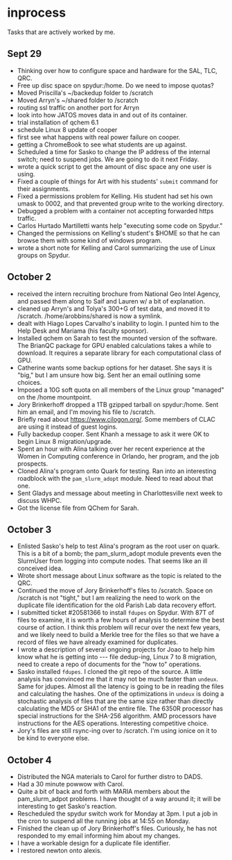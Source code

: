 # inprocess
Tasks that are actively worked by me.

## Sept 29
- Thinking over how to configure space and hardware for the SAL, TLC, QRC.
- Free up disc space on spydur:/home. Do we need to impose quotas?
- Moved Priscilla's ~/backedup folder to /scratch
- Moved Arryn's ~/shared folder to /scratch
- routing ssl traffic on another port for Arryn
- look into how JATOS moves data in and out of its container.
- trial installation of qchem 6.1
- schedule Linux 8 update of cooper
- first see what happens with real power failure on cooper.
- getting a ChromeBook to see what students are up against.
- Scheduled a time for Sasko to change the IP address of the internal switch; need to suspend jobs. We are going to do it next Friday.
- wrote a quick script to get the amount of disc space any one user is using.
- Fixed a couple of things for Art with his students' `submit` command for their assignments.
- Fixed a permissions problem for Kelling. His student had set his own umask to 0002, and that prevented group write to the working directory.
- Debugged a problem with a container not accepting forwarded https traffic.
- Carlos Hurtado Martilletti wants help "executing some code on Spydur."
- Changed the permissions on Kelling's student's $HOME so that he can browse them with some kind of windows program.
- wrote a short note for Kelling and Carol summarizing the use of Linux groups on Spydur.

## October 2
- received the intern recruiting brochure from National Geo Intel Agency, and passed them along to Saif and Lauren w/ a bit of explanation.
- cleaned up Arryn's and Tolya's 300+G of test data, and moved it to /scratch. /home/arobbins/shared is now a symlink.
- dealt with Hiago Lopes Carvalho's inability to login. I punted him to the Help Desk and Mariama (his faculty sponsor).
- Installed qchem on Sarah to test the mounted version of the software. The BrianQC package for GPU enabled calculations takes a while to download. It requires a separate library for each computational class of GPU.
- Catherine wants some backup options for her dataset. She says it is "big," but I am unsure how big. Sent her an email outlining some choices.
- Imposed a 10G soft quota on all members of the Linux group "managed" on the /home mountpoint.
- Jory Brinkerhoff dropped a 1TB gzipped tarball on spydur:/home. Sent him an email, and I'm moving his file to /scratch.
- Briefly read about https://www.cilogon.org/. Some members of CLAC are using it instead of guest logins.
- Fully backedup cooper. Sent Khanh a message to ask it were OK to begin Linux 8 migration/upgrade.
- Spent an hour with Alina talking over her recent experience at the Women in Computing conference in Orlando, her program, and the job prospects.
- Cloned Alina's program onto Quark for testing. Ran into an interesting roadblock with the `pam_slurm_adopt` module. Need to read about that one.
- Sent Gladys and message about meeting in Charlottesville next week to discuss WHPC.
- Got the license file from QChem for Sarah.

## October 3
- Enlisted Sasko's help to test Alina's program as the root user on quark. This is a bit of a bomb; the pam_slurm_adopt module prevents even the SlurmUser from logging into compute nodes. That seems like an ill conceived idea.
- Wrote short message about Linux software as the topic is related to the QRC.
- Continued the move of Jory Brinkerhoff's files to /scratch. Space on /scratch is not "tight," but I am realizing the need to work on the duplicate file identification for the old Parish Lab data recovery effort.
- I submitted ticket #20581366 to install `fdupes` on Spydur. With 87T of files to examine, it is worth a few hours of analysis to determine the best course of action. I think this problem will recur over the next few years, and we likely need to build a Merkle tree for the files so that we have a record of files we have already examined for duplicates.
- I wrote a description of several ongoing projects for Joao to help him know what he is getting into --- file dedup-ing, Linux 7 to 8 migration, need to create a repo of documents for the "how to" operations.
- Sasko installed `fdupes`. I cloned the git repo of the source. A little analysis has convinced me that it may not be much faster than `undeux`. Same for jdupes. Almost all the latency is going to be in reading the files and calculating the hashes. One of the optimizations in `undeux` is doing a stochastic analysis of files that are the same size rather than directly calculating the MD5 or SHA1 of the entire file. The 6350R processor has special instructions for the SHA-256 algorithm. AMD processors have instructions for the AES operations. Interesting competitive choice.
- Jory's files are still rsync-ing over to /scratch. I'm using ionice on it to be kind to everyone else.

## October 4
- Distributed the NGA materials to Carol for further distro to DADS.
- Had a 30 minute powwow with Carol.
- Quite a bit of back and forth with MARIA members about the pam_slurm_adpot problems. I have thought of a way around it; it will be interesting to get Sasko's reaction. 
- Rescheduled the spydur switch work for Monday at 3pm. I put a job in the cron to suspend all the running jobs at 14:55 on Monday.
- Finished the clean up of Jory Brinkerhoff's files. Curiously, he has not responded to my email informing him about my changes.
- I have a workable design for a duplicate file identifier.
- I restored newton onto alexis.
